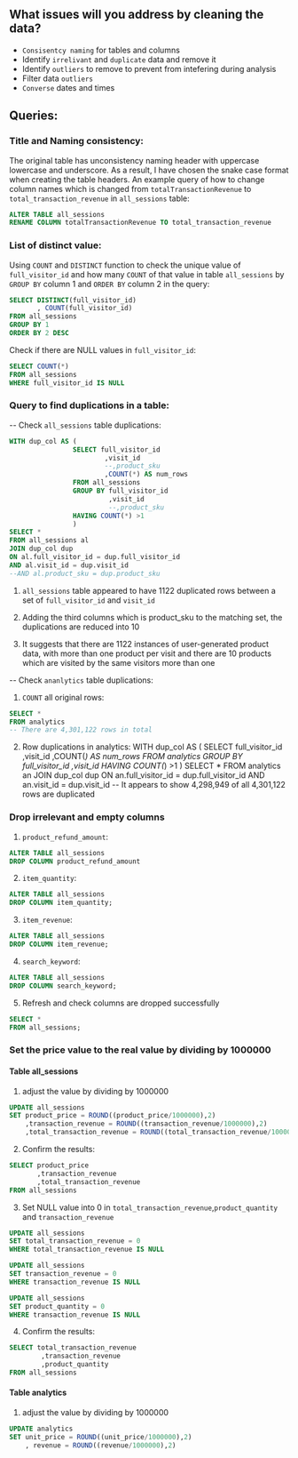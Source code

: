 ## What issues will you address by cleaning the data?

- `Consisentcy naming` for tables and columns
- Identify `irrelivant` and `duplicate` data and remove it
- Identify `outliers` to remove to prevent from intefering during analysis
- Filter data `outliers`
- `Converse` dates and times


## Queries:
### Title and Naming consistency:

The original table has unconsistency naming header with uppercase lowercase and underscore. As a result, I have chosen the snake case format when creating the table headers. An example query of how to change column names which is changed from `totalTransactionRevenue` to `total_transaction_revenue` in `all_sessions` table:

```SQL
ALTER TABLE all_sessions
RENAME COLUMN totalTransactionRevenue TO total_transaction_revenue
```

### List of distinct value:

Using `COUNT` and `DISTINCT` function to check the unique value of `full_visitor_id` and how many `COUNT` of that value in table `all_sessions` by `GROUP BY` column 1 and `ORDER BY` column 2 in the query:

```SQL
SELECT DISTINCT(full_visitor_id)
	   , COUNT(full_visitor_id)
FROM all_sessions
GROUP BY 1
ORDER BY 2 DESC
```

Check if there are NULL values in `full_visitor_id`:
```SQL
SELECT COUNT(*)
FROM all_sessions
WHERE full_visitor_id IS NULL
```

### Query to find duplications in a table:

-- Check  `all_sessions` table duplications:

```SQL
WITH dup_col AS (
				SELECT full_visitor_id
						,visit_id
						--,product_sku
						,COUNT(*) AS num_rows
				FROM all_sessions
				GROUP BY full_visitor_id
						 ,visit_id
						 --,product_sku
				HAVING COUNT(*) >1
				)
SELECT *
FROM all_sessions al
JOIN dup_col dup
ON al.full_visitor_id = dup.full_visitor_id 
AND al.visit_id = dup.visit_id
--AND al.product_sku = dup.product_sku
```

1. `all_sessions` table appeared to have 1122 duplicated rows between a set of `full_visitor_id` and `visit_id`

2. Adding the third columns which is product_sku to the matching set, the duplications are reduced into 10 

3. It suggests that there are 1122 instances of user-generated product data, with more than one product per visit and there are 10 products which are visited by the same visitors more than one 

-- Check `ananlytics` table duplications:
1. `COUNT` all original rows:
```SQL
SELECT *
FROM analytics
-- There are 4,301,122 rows in total
```
2. Row duplications in analytics:
WITH dup_col AS (
				SELECT full_visitor_id
						,visit_id
						,COUNT(*) AS num_rows
				FROM analytics
				GROUP BY full_visitor_id
						 ,visit_id
						 HAVING COUNT(*) >1
				)
SELECT *
FROM analytics an
JOIN dup_col dup
ON an.full_visitor_id = dup.full_visitor_id 
AND an.visit_id = dup.visit_id
-- It appears to show 4,298,949 of all 4,301,122 rows are duplicated

### Drop irrelevant and empty columns
1. `product_refund_amount`: 
```SQL
ALTER TABLE all_sessions
DROP COLUMN product_refund_amount
```
2. `item_quantity`:
```SQL
ALTER TABLE all_sessions
DROP COLUMN item_quantity;
```
3. `item_revenue`:
```SQL
ALTER TABLE all_sessions
DROP COLUMN item_revenue;
```
4. `search_keyword`:
```SQL
ALTER TABLE all_sessions
DROP COLUMN search_keyword;
```
5. Refresh and check columns are dropped successfully
```SQL
SELECT *
FROM all_sessions;
```

### Set the price value to the real value by dividing by 1000000

#### Table all_sessions

1. adjust the value by dividing by 1000000
```SQL
UPDATE all_sessions
SET product_price = ROUND((product_price/1000000),2)
	,transaction_revenue = ROUND((transaction_revenue/1000000),2)
	,total_transaction_revenue = ROUND((total_transaction_revenue/1000000),2)
```

2. Confirm the results:
```SQL
SELECT product_price
	   ,transaction_revenue
	   ,total_transaction_revenue
FROM all_sessions
```

3. Set NULL value into 0 in `total_transaction_revenue`,`product_quantity` and `transaction_revenue`
```SQL
UPDATE all_sessions
SET total_transaction_revenue = 0
WHERE total_transaction_revenue IS NULL
```

```SQL
UPDATE all_sessions
SET transaction_revenue = 0
WHERE transaction_revenue IS NULL
```

```SQL
UPDATE all_sessions
SET product_quantity = 0
WHERE transaction_revenue IS NULL
```

4. Confirm the results:
```SQL
SELECT total_transaction_revenue
		,transaction_revenue
		,product_quantity
FROM all_sessions
```

#### Table analytics

1. adjust the value by dividing by 1000000
```SQL
UPDATE analytics
SET unit_price = ROUND((unit_price/1000000),2)
	, revenue = ROUND((revenue/1000000),2)
```
